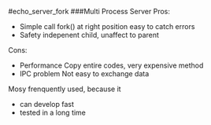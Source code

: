 #echo_server_fork
###Multi Process Server
Pros:
* Simple
  call fork() at right position
  easy to catch errors
* Safety
  indepenent child, unaffect to parent

Cons:
* Performance
  Copy entire codes, very expensive method
* IPC problem
  Not easy to exchange data

Mosy frenquently used, because it
* can develop fast
* tested in a long time
